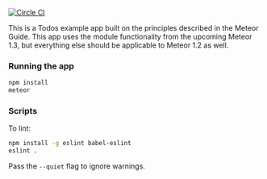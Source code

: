 [![Circle CI](https://circleci.com/gh/meteor/todos.svg?style=svg)](https://circleci.com/gh/meteor/todos)

This is a Todos example app built on the principles described in the Meteor Guide. This app uses the module functionality from the upcoming Meteor 1.3, but everything else should be applicable to Meteor 1.2 as well.

### Running the app

```bash
npm install
meteor
```

### Scripts

To lint:

```bash
npm install -g eslint babel-eslint
eslint .
```

Pass the `--quiet` flag to ignore warnings.
